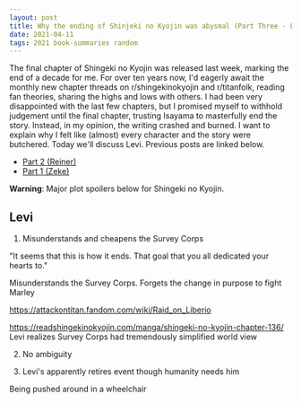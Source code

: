 ```yaml
---
layout: post
title: Why the ending of Shinjeki no Kyojin was abysmal (Part Three - Levi)
date: 2021-04-11
tags: 2021 book-summaries random
---
```


The final chapter of Shingeki no Kyojin was released last week, marking the end of a decade
for me. 
For over ten years now, I'd eagerly await the monthly new chapter threads on 
r/shingekinokyojin and r/titanfolk, reading fan theories, sharing the highs and lows with others. I had been very
disappointed with the last few chapters, but I promised myself to withhold judgement until
the final chapter, trusting Isayama to masterfully end the story. Instead, in my opinion,
the writing crashed and burned. I want to explain why I felt like (almost) every character
 and the story were butchered. Today we'll discuss Levi. Previous posts are linked below.

- [Part 2 (Reiner)](2021-04-07-shingeki-no-kyojin-part-2.md)
- [Part 1 (Zeke)](2021-04-07-shingeki-no-kyojin-part-1.md)

__Warning__: Major plot spoilers below for Shingeki no Kyojin.

## Levi

1. Misunderstands and cheapens the Survey Corps

"It seems that this is how it ends. That goal that you all dedicated your hearts to."

Misunderstands the Survey Corps. Forgets the change in purpose to fight Marley

https://attackontitan.fandom.com/wiki/Raid_on_Liberio


https://readshingekinokyojin.com/manga/shingeki-no-kyojin-chapter-136/
Levi realizes Survey Corps had tremendously simplified world view

2. No ambiguity


3. Levi's apparently retires event though humanity needs him


Being pushed around in a wheelchair



